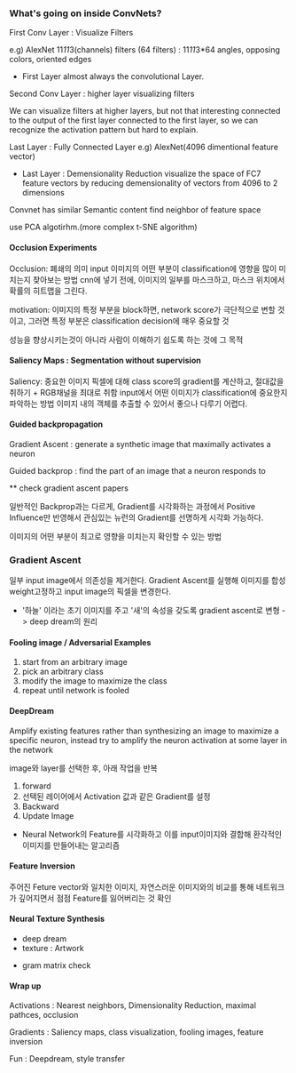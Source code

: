 ### What's going on inside ConvNets?

First Conv Layer : Visualize Filters

e.g) AlexNet 11*11*3(channels) filters (64 filters) : 11*11*3*64
angles, opposing colors, oriented edges
* First Layer almost always the convolutional Layer.

Second Conv Layer : higher layer visualizing filters

We can visualize filters at higher layers, but not that interesting
connected to the output of the first layer
connected to the first layer, so we can recognize the activation pattern
but hard to explain.

Last Layer : Fully Connected Layer
e.g) AlexNet(4096 dimentional feature vector)

* Last Layer : Demensionality Reduction
visualize the space of FC7 feature vectors by reducing demensionality of vectors
from 4096 to 2 dimensions

Convnet has similar Semantic content 
find neighbor of feature space

use PCA algotirhm.(more complex t-SNE algorithm)

#### Occlusion Experiments

Occlusion: 폐쇄의 의미
input 이미지의 어떤 부분이 classification에 영향을 많이 미치는지 찾아보는 방법
cnn에 넣기 전에, 이미지의 일부를 마스크하고, 마스크 위치에서 확률의 히트맵을 그린다.

motivation: 이미지의 특정 부분을 block하면, network score가 극단적으로 변할 것이고, 
그러면 특정 부분은 classification decision에 매우 중요할 것

성능을 향상시키는것이 아니라 사람이 이해하기 쉽도록 하는 것에 그 목적

#### Saliency Maps : Segmentation without supervision

Saliency: 중요한
이미지 픽셀에 대해 class score의 gradient를 계산하고, 절대값을 취하기 + RGB채널을 최대로 취함
input에서 어떤 이미지가 classification에 중요한지 파악하는 방법
이미지 내의 객체를 추출할 수 있어서 좋으나 다루기 어렵다. 

#### Guided backpropagation

Gradient Ascent : generate a synthetic image that maximally activates a neuron

Guided backprop : find the part of an image that a neuron responds to

** check gradient ascent papers

일반적인 Backprop과는 다르게, Gradient를 시각화하는 과정에서 Positive Influence만 반영해서 관심있는 뉴런의 Gradient를 
선명하게 시각화 가능하다.

이미지의 어떤 부분이 최고로 영향을 미치는지 확인할 수 있는 방법

### Gradient Ascent

일부 input image에서 의존성을 제거한다.
Gradient Ascent를 실행해 이미지를 합성
weight고정하고 input image의 픽셀을 변경한다.

* '하늘' 이라는 초기 이미지를 주고 '새'의 속성을 갖도록 gradient ascent로 변형 -> deep dream의 원리


#### Fooling image / Adversarial Examples

1. start from an arbitrary image
2. pick an arbitrary class
3. modify the image to maximize the class
4. repeat until network is fooled


#### DeepDream

Amplify existing features
rather than synthesizing an image to maximize a specific neuron, 
instead try to amplify the neuron activation at some layer in the network

image와 layer를 선택한 후, 아래 작업을 반복
1. forward
2. 선택된 레이어에서 Activation 값과 같은 Gradient를 설정
3. Backward
4. Update Image

- Neural Network의 Feature를 시각화하고 이를 input이미지와 결합해 환각적인 이미지를 만들어내는 알고리즘


#### Feature Inversion

주어진 Feture vector와 일치한 이미지, 자연스러운 이미지와의 비교를 통해
네트워크가 깊어지면서 점점 Feature를 잃어버리는 것 확인


#### Neural Texture Synthesis

- deep dream
- texture : Artwork

* gram matrix check

#### Wrap up

Activations : Nearest neighbors, Dimensionality Reduction, maximal pathces, occlusion

Gradients : Saliency maps, class visualization, fooling images, feature inversion

Fun : Deepdream, style transfer


